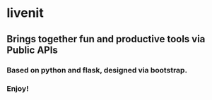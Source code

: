 # livenit

## Brings together fun and productive tools via Public APIs 

### Based on python and flask, designed via bootstrap.   

### Enjoy!
